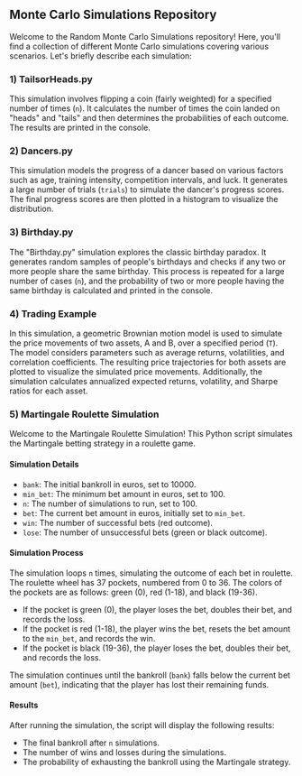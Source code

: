 ## Monte Carlo Simulations Repository

Welcome to the Random Monte Carlo Simulations repository! Here, you'll find a collection of different Monte Carlo simulations covering various scenarios. Let's briefly describe each simulation:

### 1) TailsorHeads.py

This simulation involves flipping a coin (fairly weighted) for a specified number of times (`n`). It calculates the number of times the coin landed on "heads" and "tails" and then determines the probabilities of each outcome. The results are printed in the console.

### 2) Dancers.py

This simulation models the progress of a dancer based on various factors such as age, training intensity, competition intervals, and luck. It generates a large number of trials (`trials`) to simulate the dancer's progress scores. The final progress scores are then plotted in a histogram to visualize the distribution.

### 3) Birthday.py

The "Birthday.py" simulation explores the classic birthday paradox. It generates random samples of people's birthdays and checks if any two or more people share the same birthday. This process is repeated for a large number of cases (`n`), and the probability of two or more people having the same birthday is calculated and printed in the console.

### 4) Trading Example

In this simulation, a geometric Brownian motion model is used to simulate the price movements of two assets, A and B, over a specified period (`T`). The model considers parameters such as average returns, volatilities, and correlation coefficients. The resulting price trajectories for both assets are plotted to visualize the simulated price movements. Additionally, the simulation calculates annualized expected returns, volatility, and Sharpe ratios for each asset.

### 5) Martingale Roulette Simulation

Welcome to the Martingale Roulette Simulation! This Python script simulates the Martingale betting strategy in a roulette game.

#### Simulation Details

- `bank`: The initial bankroll in euros, set to 10000.
- `min_bet`: The minimum bet amount in euros, set to 100.
- `n`: The number of simulations to run, set to 100.
- `bet`: The current bet amount in euros, initially set to `min_bet`.
- `win`: The number of successful bets (red outcome).
- `lose`: The number of unsuccessful bets (green or black outcome).

#### Simulation Process

The simulation loops `n` times, simulating the outcome of each bet in roulette. The roulette wheel has 37 pockets, numbered from 0 to 36. The colors of the pockets are as follows: green (0), red (1-18), and black (19-36).

- If the pocket is green (0), the player loses the bet, doubles their bet, and records the loss.
- If the pocket is red (1-18), the player wins the bet, resets the bet amount to the `min_bet`, and records the win.
- If the pocket is black (19-36), the player loses the bet, doubles their bet, and records the loss.

The simulation continues until the bankroll (`bank`) falls below the current bet amount (`bet`), indicating that the player has lost their remaining funds.

#### Results

After running the simulation, the script will display the following results:

- The final bankroll after `n` simulations.
- The number of wins and losses during the simulations.
- The probability of exhausting the bankroll using the Martingale strategy.
